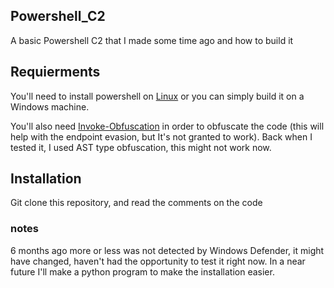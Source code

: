 ## Powershell_C2

A basic Powershell C2 that I made some time ago and how to build it

## Requierments
You'll need to install powershell on [Linux](https://learn.microsoft.com/en-us/powershell/scripting/install/installing-powershell-on-linux?view=powershell-7.3) or you can simply build it on a Windows machine. 

You'll also need [Invoke-Obfuscation](https://github.com/danielbohannon/Invoke-Obfuscation) in order to obfuscate the code (this will help with the endpoint evasion, but It's not granted to work). Back when I tested it, I used AST type obfuscation, this might not work now.    

## Installation
Git clone this repository, and read the comments on the code

### notes

6 months ago more or less was not detected by Windows Defender, it might have changed, haven't had the opportunity to test it right now. In a near future I'll make a python program to make the installation easier.
